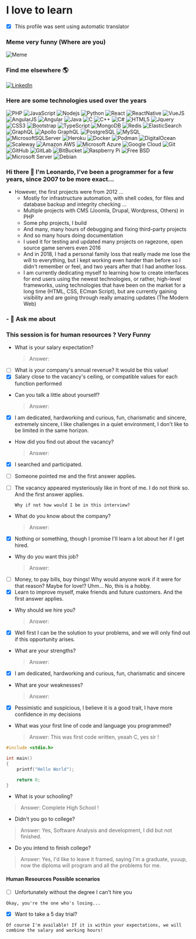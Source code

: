 > 
> 
> 
>  


<!--
**lbzconsultoria/lbzconsultoria** is a ✨ _special_ ✨ repository because its `README.md` (this file) appears on your GitHub profile.

Here are some ideas to get you started:

- 🔭 I’m currently working on ...
- 🌱 I’m currently learning ...
- 👯 I’m looking to collaborate on ...
- 🤔 I’m looking for help with ...
- 💬 Ask me about ...
- 📫 How to reach me: ...
- 😄 Pronouns: ...
- ⚡ Fun fact: ...
-->

# I love to learn


- [X] This profile was sent using automatic translator

### Meme very funny (Where are you)
![Meme](images/imagem_2022-05-11_191802268.png)


### Find me elsewhere 🌎

[![LinkedIn](images/linkedin.svg)](https://www.linkedin.com/in/leonardo-batista-zimmermann-94363742/)

### Here are some technologies used over the years
<!-- ![Tecnologias](images/darkperfT2.png)
![PHP](https://img.shields.io/badge/-Php-black?style=for-the-badge&logo=php) -->

![PHP](images/PHP.svg)
![JavaScript](images/JAVASCRIPT.svg)
![Nodejs](images/NODEJS.svg)
![Python](images/PYTHON.svg)
![React](images/REACT.svg)
![ReactNative](images/REACT_NATIVE.svg)
![VueJS](images/VUE.JS.svg)
![AngularJS](images/AngularJS.svg)
![Angular](images/Angular.svg)
![Java](images/JAVA.svg)
![C](images/C.svg)
![C++](images/Cplusplus.svg)
![C#](images/CSHARP.svg)
![HTML5](images/HTML5.svg)
![Jquery](images/JQUERY.svg)
![CSS3](images/CSS3.svg)
![Bootstrap](images/BOOTSTRAP.svg)
![TypeScript](images/TYPESCRIPT.svg)
![MongoDB](images/MONGODB.svg)
![Redis](images/REDIS.svg)
![ElasticSearch](images/ELASTICSEARCH.svg)
![GraphQL](images/GRAPHQL.svg)
![Apollo GraphQL](images/APOLLOGRAPHQL.svg)
![PostgreSQL](images/POSTGRESQL.svg)
![MySQL](images/MYSQL.svg)
![MicrosoftSQLServer](images/MICROSOFTSQLSERVER.svg)
![Heroku](images/HEROKU.svg)
![Docker](images/DOCKER.svg)
![Podman](images/PODMAN.svg)
![DigitalOcean](images/DIGITAL_OCEAN.svg)
![Scaleway](images/SCALEWAY.svg)
![Amazon AWS](images/AMAZON_AWS.svg)
![Microsoft Azure](images/MICROSOFT_AZURE.svg)
![Google Cloud](images/GOOGLE_CLOUD.svg)
![Git](images/GIT.svg)
![GitHub](images/GITHUB.svg)
![GitLab](images/GITLAB.svg)
![BitBucket](images/BITBUCKET.svg)
![Raspberry Pi](images/RASPBERRY_PI.svg)
![Free BSD](images/FREE_BDS.svg)
![Microsoft Server](images/MICROSOFT_SERVER.svg)
![Debian](images/DEBIAN.svg)

### Hi there 👋 I'm Leonardo, I've been a programmer for a few years, since 2007 to be more exact...
* However, the first projects were from 2012 ...
  * Mostly for infrastructure automation, with shell codes, for files and database backup and integrity checking ...
  * Multiple projects with CMS (Joomla, Drupal, Wordpress, Others) in PHP 
  * Some php projects, I build
  * And many, many hours of debugging and fixing third-party projects 
  * And so many hours doing documentation
  * I used it for testing and updated many projects on ragezone, open source game servers even 2016
  * And in 2018, I had a personal family loss that really made me lose the will to everything, but I kept working even harder than before so I didn't remember or feel, and two years after that I had another loss.
  * I am currently dedicating myself to learning how to create interfaces for end users using the newest technologies, or rather, high-level frameworks, using technologies that have been on the market for a long time (HTML, CSS, ECman Script), but are currently gaining visibility and are going through really amazing updates (The Modern Web)


### - 💬 Ask me about

### This session is for human resources ? Very Funny

* What is your salary expectation?
  > Answer:
- [ ] What is your company's annual revenue? It would be this value!
- [X] Salary close to the vacancy's ceiling, or compatible values for each function performed

* Can you talk a little about yourself?
  > Answer:
- [X] I am dedicated, hardworking and curious, fun, charismatic and sincere, extremely sincere, I like challenges in a quiet environment, I don't like to be limited in the same horizon. 

* How did you find out about the vacancy?
  > Answer:
- [X] I searched and participated.
- [ ] Someone pointed me and the first answer applies. 
- [ ] The vacancy appeared mysteriously like in front of me. I do not think so. And the first answer applies.

  ```Why if not how would I be in this interview?```
  
* What do you know about the company?
  > Answer:
- [X] Nothing or something, though I promise I'll learn a lot about her if I get hired.  

* Why do you want this job?
   > Answer:
- [ ] Money, to pay bills, buy things! Why would anyone work if it were for that reason? Maybe for love!? Uhm... No, this is a hobby.
- [X] Learn to improve myself, make friends and future customers. And the first answer applies.

* Why should we hire you?
  > Answer:
- [X] Well first I can be the solution to your problems, and we will only find out if this opportunity arises.

* What are your strengths?
  > Answer:
- [X] I am dedicated, hardworking and curious, fun, charismatic and sincere

* What are your weaknesses?
  > Answer:
- [X] Pessimistic and suspicious, I believe it is a good trait, I have more confidence in my decisions
  
* What was your first line of code and language you programmed?
  > Answer:  This was first code written, yeaah C, yes sir !

```C
#include <stdio.h>

int main()
{
    printf("Hello World");

    return 0;
}

```
* What is your schooling?
> Answer: Complete High School !

  * Didn't you go to college?
> Answer: Yes, Software Analysis and development, I did but not finished.

  * Do you intend to finish college?
> Answer: Yes, I'd like to leave it framed, saying I'm a graduate, yuuup, now the diploma will program and all the problems for me.

#### Human Resources Possible scenarios 
- [ ] Unfortunately without the degree I can't hire you 

 ```Okay, you're the one who's losing...``` 

- [X] Want to take a 5 day trial?
      
```Of course I'm available! If it is within your expectations, we will combine the salary and working hours! ```

